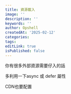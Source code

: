 ```yaml
---
title: 資源載入
image: ''
description: ''
keywords: ''
author: Opshell
createdAt: '2025-02-12'
categories: 
tags: 
editLink: true
isPublished: false
---
```

你有很多外部資源需要仔入的話

多利用一下async 或 defer 屬性

CDN也要配置
